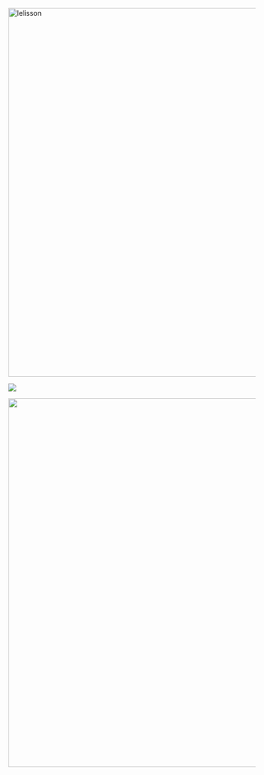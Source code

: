 <div>
<p align="left"><img width="750" src="https://user-images.githubusercontent.com/108141993/175794459-8d2f7b5d-ff98-4cc1-879f-14e3d8095e08.png" alt="lelisson" /></p>
<p align="left"><img src="https://github-readme-stats.vercel.app/api/top-langs/?username=lelisson&layout=compact&langs_count=10&theme=dracula&include_all_commits=true&hide_title=true&hide_border=true&border_radius=20&card_width=700"/>
</div>
 <p align="left"><img width="750" src="https://activity-graph.herokuapp.com/graph?username=lelisson&&theme=material-palenight&hide_title=true&line=#ff5555"/>
</div></p>
